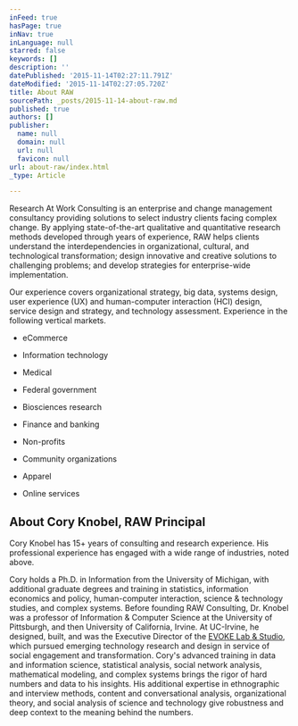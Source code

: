 ```yaml
---
inFeed: true
hasPage: true
inNav: true
inLanguage: null
starred: false
keywords: []
description: ''
datePublished: '2015-11-14T02:27:11.791Z'
dateModified: '2015-11-14T02:27:05.720Z'
title: About RAW
sourcePath: _posts/2015-11-14-about-raw.md
published: true
authors: []
publisher:
  name: null
  domain: null
  url: null
  favicon: null
url: about-raw/index.html
_type: Article

---
```

Research At Work Consulting is an enterprise and change management consultancy providing solutions to select industry clients facing complex change. By applying state-of-the-art qualitative and quantitative research methods developed through years of experience, RAW helps clients understand the interdependencies in organizational, cultural, and technological transformation; design innovative and creative solutions to challenging problems; and develop strategies for enterprise-wide implementation.

Our experience covers organizational strategy, big data, systems design, user experience (UX) and human-computer interaction (HCI) design, service design and strategy, and technology assessment. Experience in the following vertical markets.

* eCommerce
* Information technology
* Medical
* Federal government
* Biosciences research

* Finance and banking
* Non-profits
* Community organizations
* Apparel
* Online services

## About Cory Knobel, RAW Principal

Cory Knobel has 15+ years of consulting and research experience. His professional experience has engaged with a wide range of industries, noted above.

Cory holds a Ph.D. in Information from the University of Michigan, with additional graduate degrees and training in statistics, information economics and policy, human-computer interaction, science & technology studies, and complex systems. Before founding RAW Consulting, Dr. Knobel was a professor of Information & Computer Science at the University of Pittsburgh, and then University of California, Irvine. At UC-Irvine, he designed, built, and was the Executive Director of the [EVOKE Lab & Studio][0], which pursued emerging technology research and design in service of social engagement and transformation. Cory's advanced training in data and information science, statistical analysis, social network analysis, mathematical modeling, and complex systems brings the rigor of hard numbers and data to his insights. His additional expertise in ethnographic and interview methods, content and conversational analysis, organizational theory, and social analysis of science and technology give robustness and deep context to the meaning behind the numbers.

[0]: http://evoke.ics.uci.edu/ "EVOKE Lab & Studio"